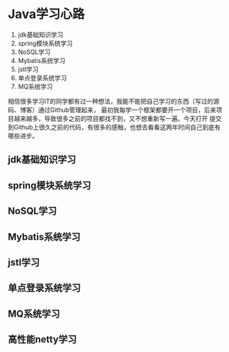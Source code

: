 # Java学习心路

1. jdk基础知识学习
2. spring模块系统学习
3. NoSQL学习
4. Mybatis系统学习
5. jstl学习
6. 单点登录系统学习
7. MQ系统学习

相信很多学习IT的同学都有过一种想法，我能不能把自己学习的东西（写过的源码、博客）通过Github管理起来，
最初我每学一个框架都要开一个项目，后来项目越来越多，导致很多之前的项目都找不到，又不想重新写一遍。今天打开
提交到Github上很久之前的代码，有很多的感触，也想去看看这两年时间自己到底有哪些进步。

## jdk基础知识学习

## spring模块系统学习

## NoSQL学习

## Mybatis系统学习

## jstl学习

## 单点登录系统学习

## MQ系统学习

## 高性能netty学习